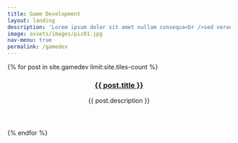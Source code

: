 ```yaml
---
title: Game Development
layout: landing
description: 'Lorem ipsum dolor sit amet nullam consequa<br />sed veroeros. tempus adipiscing nulla.'
image: assets/images/pic01.jpg
nav-menu: true
permalink: /gamedev
---
```


<section id="one" class="tiles">
  {% for post in site.gamedev limit:site.tiles-count %}
  <article>
    <span class="image">
      <img src="{{ post.image }}" alt="" />
    </span>
    <header class="major">
      <h3><a href="{{ post.url  | relative_url }}" class="link">{{ post.title }}</a></h3>
      <p>{{ post.description }}</p>
    </header>
  </article>
  {% endfor %}
</section>
